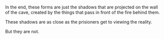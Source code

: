 In the end, these forms are just the shadows that are projected on the wall of the cave, created by the things that pass in front of the fire behind them.

These shadows are as close as the prisioners get to viewing the reality.

But they are not.
